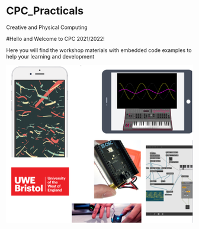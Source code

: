 # CPC_Practicals
Creative and Physical Computing

#Hello and Welcome to CPC 2021/2022!

Here you will find the workshop materials with embedded code examples to help your learning and development

![welcome image](images/CPC_Splash-01.png)
